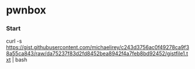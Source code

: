 # pwnbox

### Start
curl -s https://gist.githubusercontent.com/michaelirey/c243d3756ac0f49278ca9f38a55ca843/raw/da75237f83d2fd8452bea8942f4a7feb8bd92452/gistfile1.txt | bash

